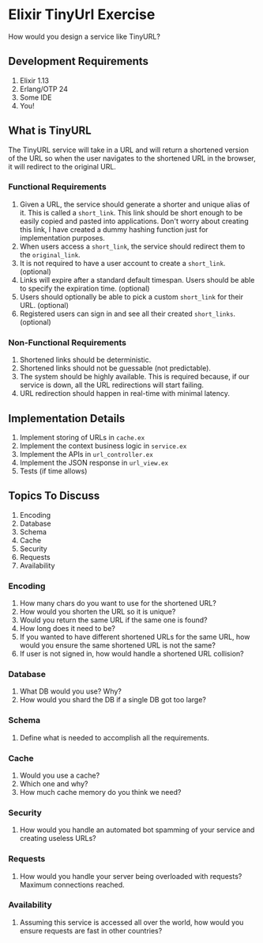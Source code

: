 # Elixir TinyUrl Exercise

How would you design a service like TinyURL?

## Development Requirements

1. Elixir 1.13
2. Erlang/OTP 24
3. Some IDE
4. You!

## What is TinyURL

The TinyURL service will take in a URL and will return a shortened version of the URL so when the user navigates to the shortened URL in the browser, it will redirect to the original URL.

### Functional Requirements

1. Given a URL, the service should generate a shorter and unique alias of it. This is called a `short_link`. This link should be short enough to be easily copied and pasted into applications. Don't worry about creating this link, I have created a dummy hashing function just for implementation purposes.
2. When users access a `short_link`, the service should redirect them to the `original_link`.
3. It is not required to have a user account to create a `short_link`. (optional)
4. Links will expire after a standard default timespan. Users should be able to specify the expiration time. (optional)
5. Users should optionally be able to pick a custom `short_link` for their URL. (optional)
6. Registered users can sign in and see all their created `short_links`. (optional)

### Non-Functional Requirements

1. Shortened links should be deterministic.
2. Shortened links should not be guessable (not predictable).
3. The system should be highly available. This is required because, if our service is down, all the URL redirections will start failing.
4. URL redirection should happen in real-time with minimal latency.

## Implementation Details

1. Implement storing of URLs in `cache.ex`
2. Implement the context business logic in `service.ex`
3. Implement the APIs in `url_controller.ex`
4. Implement the JSON response in `url_view.ex`
5. Tests (if time allows)

## Topics To Discuss

1. Encoding
2. Database
3. Schema
4. Cache
5. Security
6. Requests
7. Availability

### Encoding

1. How many chars do you want to use for the shortened URL?
2. How would you shorten the URL so it is unique?
3. Would you return the same URL if the same one is found?
4. How long does it need to be?
5. If you wanted to have different shortened URLs for the same URL, how would you ensure the same shortened URL is not the same?
6. If user is not signed in, how would handle a shortened URL collision?

### Database

1. What DB would you use? Why?
2. How would you shard the DB if a single DB got too large?

### Schema

1. Define what is needed to accomplish all the requirements.

### Cache

1. Would you use a cache?
2. Which one and why?
3. How much cache memory do you think we need?

### Security

1. How would you handle an automated bot spamming of your service and creating useless URLs?

### Requests

1. How would you handle your server being overloaded with requests? Maximum connections reached.

### Availability

1. Assuming this service is accessed all over the world, how would you ensure requests are fast in other countries?
